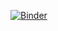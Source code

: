 [![Binder](https://mybinder.org/badge_logo.svg)](https://mybinder.org/v2/gh/gouarin/formation_lycee_2020/master)